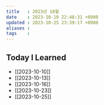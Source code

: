 ```yaml
---
title   : 2023년 10월
date    : 2023-10-10 22:48:31 +0900
updated : 2023-10-25 23:39:17 +0900
aliases : 
tags    : 
---
```

## Today I Learned 

- [[2023-10-10]]
- [[2023-10-13]]
- [[2023-10-16]]
- [[2023-10-23]]
- [[2023-10-25]]

